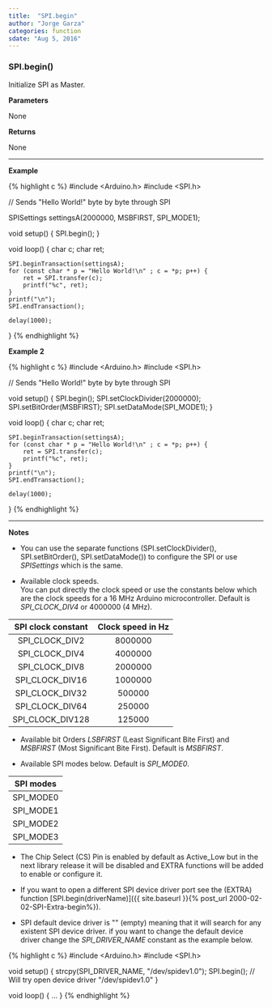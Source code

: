 ```yaml
---
title:  "SPI.begin"
author: "Jorge Garza"
categories: function
sdate: "Aug 5, 2016"
---
```


### SPI.begin()

Initialize SPI as Master.

**Parameters**

None

**Returns**

None

____________________

**Example**

{% highlight c %}
#include <Arduino.h>
#include <SPI.h>

// Sends "Hello World!" byte by byte through SPI

SPISettings settingsA(2000000, MSBFIRST, SPI_MODE1); 

void setup() {
	SPI.begin();
}

void loop() {
	char c;
	char ret;

	SPI.beginTransaction(settingsA);
	for (const char * p = "Hello World!\n" ; c = *p; p++) {
		ret = SPI.transfer(c);
		printf("%c", ret);
	}
	printf("\n");
	SPI.endTransaction();

	delay(1000);
}
{% endhighlight %}


**Example 2**

{% highlight c %}
#include <Arduino.h>
#include <SPI.h>

// Sends "Hello World!" byte by byte through SPI

void setup() {
	SPI.begin();
	SPI.setClockDivider(2000000);
	SPI.setBitOrder(MSBFIRST);
	SPI.setDataMode(SPI_MODE1);
}

void loop() {
	char c;
	char ret;

	SPI.beginTransaction(settingsA);
	for (const char * p = "Hello World!\n" ; c = *p; p++) {
		ret = SPI.transfer(c);
		printf("%c", ret);
	}
	printf("\n");
	SPI.endTransaction();

	delay(1000);
}
{% endhighlight %}


____________________

**Notes**

- You can use the separate functions (SPI.setClockDivider(), SPI.setBitOrder(),  SPI.setDataMode()) to configure the SPI or use *SPISettings* which is the same. 

- Available clock speeds.  
  You can put directly the clock speed or use the constants below which are the clock speeds for a 16 MHz Arduino microcontroller. Default is *SPI_CLOCK_DIV4* or 4000000 (4 MHz). 
  
| SPI clock constant | Clock speed in Hz |
|:------:|:-----------:|
|   SPI_CLOCK_DIV2   |     8000000 |
|   SPI_CLOCK_DIV4   |     4000000 |
|   SPI_CLOCK_DIV8   |     2000000 |
|   SPI_CLOCK_DIV16  |     1000000 |
|   SPI_CLOCK_DIV32  |     500000  |
|   SPI_CLOCK_DIV64  |     250000  |
|   SPI_CLOCK_DIV128 |     125000  |

- Available bit Orders *LSBFIRST* (Least Significant Bite First) and *MSBFIRST* (Most Significant Bite First). Default is *MSBFIRST*.

- Available SPI modes below. Default is *SPI_MODE0*.

| SPI modes |
|:------:|
|   SPI_MODE0   |
|   SPI_MODE1   |
|   SPI_MODE2   |
|   SPI_MODE3   |

- The Chip Select (CS) Pin is enabled by default as Active_Low but in the next library release it will be disabled and EXTRA functions will be added to enable or configure it. 

- If you want to open a different SPI device driver port see the (EXTRA) function [SPI.begin(driverName)]({{ site.baseurl }}{% post_url 2000-02-02-SPI-Extra-begin%}).

- SPI default device driver is "" (empty) meaning that it will search for any existent SPI device driver. if you want to change the default device driver change the *SPI_DRIVER_NAME* constant as the example below. 

{% highlight c %}
#include <Arduino.h>
#include <SPI.h>

void setup() {
        strcpy(SPI_DRIVER_NAME, "/dev/spidev1.0");
        SPI.begin(); // Will try open device driver "/dev/spidev1.0"
}

void loop() {
        ...
}
{% endhighlight %}




